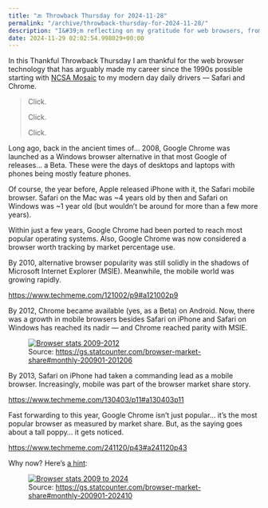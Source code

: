 ```yaml
---
title: "🔙 Throwback Thursday for 2024-11-28"
permalink: "/archive/throwback-thursday-for-2024-11-28/"
description: "I&#39;m reflecting on my gratitude for web browsers, from NCSA Mosaic to today&#39;s favorites like Chrome."
date: 2024-11-29 02:02:54.998029+00:00
---
```


<!-- buttondown-editor-mode: fancy --><p>In this Thankful Throwback Thursday I am thankful for the web browser technology that has arguably made my career since the 1990s possible starting with <a target="_blank" rel="noopener noreferrer nofollow" href="https://en.wikipedia.org/wiki/NCSA_Mosaic">NCSA Mosaic</a> to my modern day daily drivers — Safari and Chrome.</p><blockquote class="pullquote"><p>Click.</p><p>Click.</p><p>Click.</p></blockquote><p>Long ago, back in the ancient times of… 2008, Google Chrome was launched as a Windows browser alternative in that most Google of releases… a Beta. These were the days of desktops and laptops with phones being mostly feature phones.</p><p>Of course, the year before, Apple released iPhone with it, the Safari mobile browser. Safari on the Mac was ~4 years old by then and Safari on Windows was ~1 year old (but wouldn’t be around for more than a few more years).</p><p>Within just a few years, Google Chrome had been ported to reach most popular operating systems. Also, Google Chrome was now considered a browser worth tracking by market percentage use.</p><p>By 2010, alternative browser popularity was still solidly in the shadows of Microsoft Internet Explorer (MSIE). Meanwhile, the mobile world was growing rapidly.</p><p><a target="_blank" rel="noopener noreferrer nofollow" href="https://www.techmeme.com/121002/p9#a121002p9">https://www.techmeme.com/121002/p9#a121002p9</a></p><p>By 2012, Chrome became available (yes, as a Beta) on Android. Now, there was a growth in mobile browsers besides Safari on iPhone and Safari on Windows has reached its nadir — and Chrome reached parity with MSIE.</p><figure><a href="https://gs.statcounter.com/browser-market-share#monthly-200901-201206" target="_blank" rel="noopener noreferrer"><img src="https://assets.buttondown.email/images/a0aecb77-52a9-455d-88a3-ac02324ac345.png?w=960&amp;fit=max" alt="Browser stats 2009-2012" draggable="false"></a><figcaption>Source: <a target="_blank" rel="noopener noreferrer nofollow" href="https://gs.statcounter.com/browser-market-share#monthly-200901-201206">https://gs.statcounter.com/browser-market-share#monthly-200901-201206</a></figcaption></figure><p>By 2013, Safari on iPhone had taken a commanding lead as a mobile browser. Increasingly, mobile was part of the browser market share story.</p><p><a target="_blank" rel="noopener noreferrer nofollow" href="https://www.techmeme.com/130403/p11#a130403p11">https://www.techmeme.com/130403/p11#a130403p11</a></p><p>Fast forwarding to this year, Google Chrome isn’t just popular… it’s the most popular browser as measured by market share. But, as the saying goes about a tall poppy… it gets noticed.</p><p><a target="_blank" rel="noopener noreferrer nofollow" href="https://www.techmeme.com/241120/p43#a241120p43">https://www.techmeme.com/241120/p43#a241120p43</a></p><p>Why now? Here’s <a target="_blank" rel="noopener noreferrer nofollow" href="https://gs.statcounter.com/browser-market-share#monthly-200901-202410">a hint</a>:</p><figure><a href="https://gs.statcounter.com/browser-market-share#monthly-200901-202410" target="_blank" rel="noopener noreferrer"><img src="https://assets.buttondown.email/images/da07ad26-11b0-4556-a2ee-319ba6feb118.png?w=960&amp;fit=max" alt="Browser stats 2009 to 2024" draggable="false"></a><figcaption>Source: <a target="_blank" rel="noopener noreferrer nofollow" href="https://gs.statcounter.com/browser-market-share#monthly-200901-202410">https://gs.statcounter.com/browser-market-share#monthly-200901-202410</a></figcaption></figure>